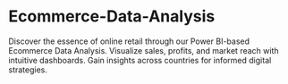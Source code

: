# Ecommerce-Data-Analysis
 Discover the essence of online retail through our Power BI-based Ecommerce Data Analysis. Visualize sales, profits, and market reach with intuitive dashboards. Gain insights across countries for informed digital strategies.

